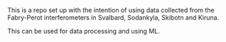 This is a repo set up with the intention of using data collected from the Fabry-Perot interferometers in Svalbard, Sodankyla, Skibotn and Kiruna. 

This can be used for data processing and using ML.
